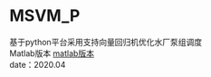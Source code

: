 # MSVM_P  
基于python平台采用支持向量回归机优化水厂泵组调度  
Matlab版本 [matlab版本](https://github.com/SamuelChu8848/MSVM-Malab)  
date：2020.04

